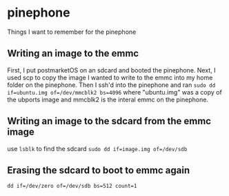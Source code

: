 # pinephone
Things I want to remember for the pinephone

## Writing an image to the emmc
First, I put postmarketOS on an sdcard and booted the pinephone. Next, I used scp to copy the image I wanted to write to the emmc into my home folder on the pinephone.  Then I ssh'd into the pinephone and ran ```sudo dd if=ubuntu.img of=/dev/mmcblk2 bs=4096``` where "ubuntu.img" was a copy of the ubports image and mmcblk2 is the interal emmc on the pinephone.

## Writing an image to the sdcard from the emmc image
use ```lsblk``` to find the sdcard
```sudo dd if=image.img of=/dev/sdb```

## Erasing the sdcard to boot to emmc again
```dd if=/dev/zero of=/dev/sdb bs=512 count=1```
